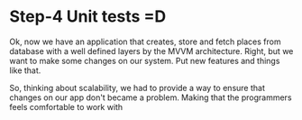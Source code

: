 # Step-4 Unit tests =D

Ok, now we have an application that creates, store and fetch places from database with a well defined layers by the MVVM architecture. Right, but we want to make some changes on our system. Put new features and things like that.

So, thinking about scalability, we had to provide a way to ensure that changes on our app don't became a problem. Making that the programmers feels comfortable to work with

<!--stackedit_data:
eyJoaXN0b3J5IjpbMTQ5OTM1MTQ3NSwyODA3ODg4MzldfQ==
-->